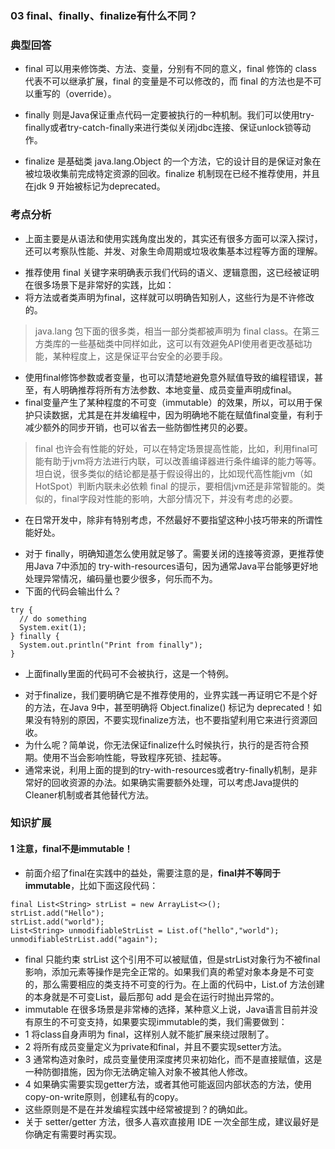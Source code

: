 ### 03 final、finally、finalize有什么不同？
>
### 典型回答
>
- final 可以用来修饰类、方法、变量，分别有不同的意义，final 修饰的 class 代表不可以继承扩展，final 的变量是不可以修改的，而 final 的方法也是不可以重写的（override）。
>
- finally 则是Java保证重点代码一定要被执行的一种机制。我们可以使用try-finally或者try-catch-finally来进行类似关闭jdbc连接、保证unlock锁等动作。
>
- finalize 是基础类 java.lang.Object 的一个方法，它的设计目的是保证对象在被垃圾收集前完成特定资源的回收。finalize 机制现在已经不推荐使用，并且在jdk 9 开始被标记为deprecated。
>
### 考点分析
- 上面主要是从语法和使用实践角度出发的，其实还有很多方面可以深入探讨，还可以考察队性能、并发、对象生命周期或垃圾收集基本过程等方面的理解。
>
- 推荐使用 final 关键字来明确表示我们代码的语义、逻辑意图，这已经被证明在很多场景下是非常好的实践，比如：
- 将方法或者类声明为final，这样就可以明确告知别人，这些行为是不许修改的。
> java.lang 包下面的很多类，相当一部分类都被声明为 final class。在第三方类库的一些基础类中同样如此，这可以有效避免API使用者更改基础功能，某种程度上，这是保证平台安全的必要手段。
- 使用final修饰参数或者变量，也可以清楚地避免意外赋值导致的编程错误，甚至，有人明确推荐将所有方法参数、本地变量、成员变量声明成final。
- final变量产生了某种程度的不可变（immutable）的效果，所以，可以用于保护只读数据，尤其是在并发编程中，因为明确地不能在赋值final变量，有利于减少额外的同步开销，也可以省去一些防御性拷贝的必要。
> final 也许会有性能的好处，可以在特定场景提高性能，比如，利用final可能有助于jvm将方法进行内联，可以改善编译器进行条件编译的能力等等。坦白说，很多类似的结论都是基于假设得出的，比如现代高性能jvm（如HotSpot）判断内联未必依赖 final 的提示，要相信jvm还是非常智能的。类似的，final字段对性能的影响，大部分情况下，并没有考虑的必要。
- 在日常开发中，除非有特别考虑，不然最好不要指望这种小技巧带来的所谓性能好处。
>
- 对于 finally，明确知道怎么使用就足够了。需要关闭的连接等资源，更推荐使用Java 7中添加的 try-with-resources语句，因为通常Java平台能够更好地处理异常情况，编码量也要少很多，何乐而不为。
- 下面的代码会输出什么？
```
try {
  // do something
  System.exit(1);
} finally {
  System.out.println("Print from finally");
}
```
- 上面finally里面的代码可不会被执行，这是一个特例。
>
- 对于finalize，我们要明确它是不推荐使用的，业界实践一再证明它不是个好的方法，在Java 9中，甚至明确将 Object.finalize() 标记为 deprecated！如果没有特别的原因，不要实现finalize方法，也不要指望利用它来进行资源回收。
- 为什么呢？简单说，你无法保证finalize什么时候执行，执行的是否符合预期。使用不当会影响性能，导致程序死锁、挂起等。
- 通常来说，利用上面的提到的try-with-resources或者try-finally机制，是非常好的回收资源的办法。如果确实需要额外处理，可以考虑Java提供的Cleaner机制或者其他替代方法。
>
### 知识扩展
>
#### 1 注意，final不是immutable！
- 前面介绍了final在实践中的益处，需要注意的是，**final并不等同于immutable**，比如下面这段代码：
```
final List<String> strList = new ArrayList<>();
strList.add("Hello");
strList.add("world");
List<String> unmodifiableStrList = List.of("hello","world");
unmodifiableStrList.add("again");
```
- final 只能约束 strList 这个引用不可以被赋值，但是strList对象行为不被final影响，添加元素等操作是完全正常的。如果我们真的希望对象本身是不可变的，那么需要相应的类支持不可变的行为。在上面的代码中，List.of 方法创建的本身就是不可变List，最后那句 add 是会在运行时抛出异常的。
- immutable 在很多场景是非常棒的选择，某种意义上说，Java语言目前并没有原生的不可变支持，如果要实现immutable的类，我们需要做到：
- 1 将class自身声明为 final，这样别人就不能扩展来绕过限制了。
- 2 将所有成员变量定义为private和final，并且不要实现setter方法。
- 3 通常构造对象时，成员变量使用深度拷贝来初始化，而不是直接赋值，这是一种防御措施，因为你无法确定输入对象不被其他人修改。
- 4 如果确实需要实现getter方法，或者其他可能返回内部状态的方法，使用copy-on-write原则，创建私有的copy。
- 这些原则是不是在并发编程实践中经常被提到？的确如此。
- 关于 setter/getter 方法，很多人喜欢直接用 IDE 一次全部生成，建议最好是你确定有需要时再实现。

















